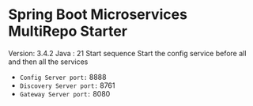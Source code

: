 # Spring Boot Microservices MultiRepo Starter

Version: 3.4.2 Java : 21
Start sequence
Start the config service before all and then all the services

- `Config Server port:` 8888
- `Discovery Server port:` 8761
- `Gateway Server port:` 8080

